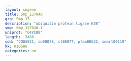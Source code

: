 ```yaml
---
layout: smgene
title: Smp_137040
grp: Smp_13
description: "ubiquitin protein ligase E3B"
smp: Smp_137040.1
uniprot: "G4VIB8"
length:  3486
cdd: "COG5021, cd00078, cl00077, pfam00632, smart00119"
kk: K10588
categories: sm
---
```

